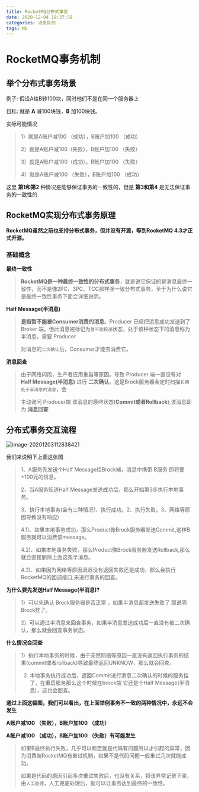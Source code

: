 ```yaml
---
title: RocketMQ分布式事务
date: 2020-12-04 19:37:59
categories: 消息队列
tags: MQ
---
```


# RocketMQ事务机制

## 举个分布式事务场景

例子: 假设A给B转100块，同时他们不是在同一个服务器上

目标: 就是 **A** 减100块钱，**B** 加100块钱。

实际可能情况

>1）就是A账户减100 （成功），B账户加100 （成功）
>
>2）就是A账户减100（失败），B账户加100 （失败） 
>
>3）就是A账户减100（成功），B账户加100 （失败） 
>
>4）就是A账户减100 （失败），B账户加100 （成功）

这里 **第1和第2** 种情况是能够保证事务的一致性的，但是 **第3和第4** 是无法保证事务的一致性的

##  RocketMQ实现分布式事务原理

**RocketMQ虽然之前也支持分布式事务，但并没有开源，等到RocketMQ 4.3才正式开源。**

###  基础概念

**最终一致性**

> **RocketMQ是一种最终一致性的分布式事务**，就是说它保证的是消息最终一致性，而不是像2PC、3PC、TCC那样强一致分布式事务，至于为什么说它是最终一致性事务下面会详细说明。

**Half Message(半消息)**

> **是指暂不能被Consumer消费的消息**。Producer 已经把消息成功发送到了 Broker 端，但此消息被标记为`暂不能投递`状态，处于该种状态下的消息称为半消息。需要 Producer
>
> 对消息的`二次确认`后，Consumer才能去消费它。

**消息回查**

> 由于网络闪段，生产者应用重启等原因。导致 Producer 端一直没有对 **Half Message(半消息)** 进行 **二次确认**。这是Brock服务器会定时扫描`长期处于半消息的消息`，会
>
> 主动询问 Producer端 该消息的最终状态(**Commit或者Rollback**),该消息即为 **消息回查**

## 分布式事务交互流程

![image-20201203112838421](https://jameslin23.gitee.io/2020/12/01/RocketMQ/image-20201203112838421.png)

我们来说明下上面这张图

> 1、A服务先发送个Half Message给Brock端，消息中携带 B服务 即将要+100元的信息。 
>
> 2、当A服务知道Half Message发送成功后，那么开始第3步执行本地事务。 
>
> 3、执行本地事务(会有三种情况1、执行成功。2、执行失败。3、网络等原因导致没有响应) 
>
> 4.1)、如果本地事务成功，那么Product像Brock服务器发送Commit,这样B服务就可以消费该message。
>
> 4.2)、如果本地事务失败，那么Product像Brock服务器发送Rollback,那么就会直接删除上面这条半消息。 
>
> 4.3)、如果因为网络等原因迟迟没有返回失败还是成功，那么会执行RocketMQ的回调接口,来进行事务的回查。

**为什么要先发送Half Message(半消息)?**

> 1）可以先确认 Brock服务器是否正常 ，如果半消息都发送失败了 那说明Brock挂了。
>
> 2）可以通过半消息来回查事务，如果半消息发送成功后一直没有被二次确认，那么就会回查事务状态。

**什么情况会回查**

> 1）执行本地事务的时候，由于突然网络等原因一直没有返回执行事务的结果(commit或者rollback)导致最终返回UNKNOW，那么就会回查。
>
> 2) 本地事务执行成功后，返回Commit进行消息二次确认的时候的服务挂了，在重启服务那么这个时候在brock端   它还是个Half Message(半消息)，这也会回查。

**通过上面这幅图，我们可以看出，在上面举例事务不一致的两种情况中，永远不会发生**

**A账户减100 （失败），B账户加100 （成功）**

**A账户减100 （成功），B账户加100 （失败）有可能发生**

> 如果B最终执行失败，几乎可以断定就是代码有问题所以才引起的异常，因为消费端RocketMQ有重试机制，如果不是代码问题一般重试几次就能成功。
>
> 如果是代码的原因引起多次重试失败后，也没有关系，将该异常记录下来，由`人工处理`，人工兜底处理后，就可以让事务达到最终的一致性。